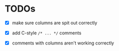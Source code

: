 # TODOs

- [x] make sure columns are spit out correctly
- [x] add C-style `/* ... */` comments
- [x] comments with columns aren't working correctly


